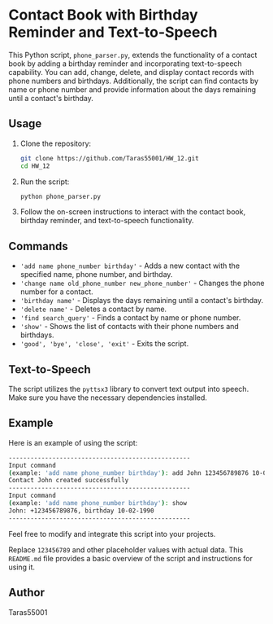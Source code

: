# Contact Book with Birthday Reminder and Text-to-Speech

This Python script, `phone_parser.py`, extends the functionality of a contact book by adding a birthday reminder and incorporating text-to-speech capability. You can add, change, delete, and display contact records with phone numbers and birthdays. Additionally, the script can find contacts by name or phone number and provide information about the days remaining until a contact's birthday.

## Usage

1. Clone the repository:

    ```bash
    git clone https://github.com/Taras55001/HW_12.git
    cd HW_12
    ```

2. Run the script:

    ```bash
    python phone_parser.py
    ```

3. Follow the on-screen instructions to interact with the contact book, birthday reminder, and text-to-speech functionality.

## Commands

- `'add name phone_number birthday'` - Adds a new contact with the specified name, phone number, and birthday.
- `'change name old_phone_number new_phone_number'` - Changes the phone number for a contact.
- `'birthday name'` - Displays the days remaining until a contact's birthday.
- `'delete name'` - Deletes a contact by name.
- `'find search_query'` - Finds a contact by name or phone number.
- `'show'` - Shows the list of contacts with their phone numbers and birthdays.
- `'good', 'bye', 'close', 'exit'` - Exits the script.

## Text-to-Speech

The script utilizes the `pyttsx3` library to convert text output into speech. Make sure you have the necessary dependencies installed.

## Example

Here is an example of using the script:

```bash
--------------------------------------------------
Input command 
(example: 'add name phone_number birthday'): add John 123456789876 10-02-1990
Contact John created successfully
--------------------------------------------------
Input command 
(example: 'add name phone_number birthday'): show
John: +123456789876, birthday 10-02-1990
--------------------------------------------------
```

Feel free to modify and integrate this script into your projects.

Replace `123456789` and other placeholder values with actual data.
This `README.md` file provides a basic overview of the script and instructions for using it.


## Author

Taras55001
